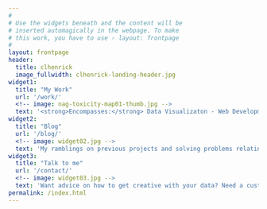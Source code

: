 ```yaml
---
#
# Use the widgets beneath and the content will be
# inserted automagically in the webpage. To make
# this work, you have to use › layout: frontpage
#
layout: frontpage
header:
  title: clhenrick
  image_fullwidth: clhenrick-landing-header.jpg
widget1:
  title: "My Work"
  url: '/work/'
  <!-- image: nag-toxicity-map01-thumb.jpg -->
  text: '<strong>Encompasses:</strong> Data Visualizaton - Web Development - Cartographic Design - Open Source GIS - Data Wrangling'
widget2:
  title: "Blog"
  url: '/blog/'
  <!-- image: widget02.jpg -->
  text: 'My ramblings on previous projects and solving problems relating to the web, data, cartography, and design.' 
widget3:
  title: "Talk to me"
  url: '/contact/'
  <!-- image: widget03.jpg -->
  text: 'Want advice on how to get creative with your data? Need a custom mapping solution? Or just want to say hello?'
permalink: /index.html
---
```


